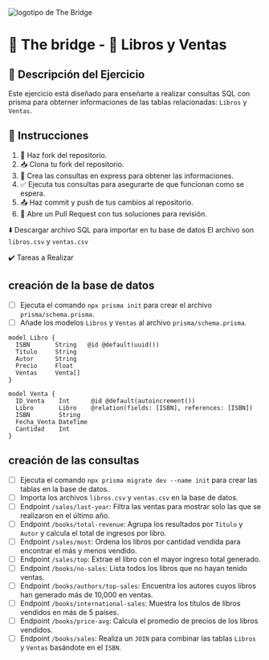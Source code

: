 ![logotipo de The Bridge](https://user-images.githubusercontent.com/27650532/77754601-e8365180-702b-11ea-8bed-5bc14a43f869.png "logotipo de The Bridge")

# 🚀 The bridge - 📘 Libros y Ventas

## 📝 Descripción del Ejercicio
Este ejercicio está diseñado para enseñarte a realizar consultas SQL con prisma para obterner informaciones de las tablas relacionadas: `Libros` y `Ventas`.

## 📖 Instrucciones

1. 🍴 Haz fork del repositorio.
2. 📥 Clona tu fork del repositorio.
3. 🎯 Crea las consultas en express para obtener las informaciones.
4. ✅ Ejecuta tus consultas para asegurarte de que funcionan como se espera.
5. 📤 Haz commit y push de tus cambios al repositorio.
6. 📧 Abre un Pull Request con tus soluciones para revisión.

⬇️ Descargar archivo SQL para importar en tu base de datos
El archivo son `libros.csv` y `ventas.csv`

✔️ Tareas a Realizar
## creación de la base de datos
- [ ] Ejecuta el comando `npx prisma init` para crear el archivo `prisma/schema.prisma`.
- [ ] Añade los modelos `Libros` y `Ventas` al archivo `prisma/schema.prisma`.
```prisma
model Libro {
  ISBN       String   @id @default(uuid())
  Titulo     String
  Autor      String
  Precio     Float
  Ventas     Venta[]
}

model Venta {
  ID_Venta    Int      @id @default(autoincrement())
  Libro       Libro    @relation(fields: [ISBN], references: [ISBN])
  ISBN        String
  Fecha_Venta DateTime
  Cantidad    Int
}
```

## creación de las consultas
- [ ] Ejecuta el comando `npx prisma migrate dev --name init` para crear las tablas en la base de datos.
- [ ] Importa los archivos `libros.csv` y `ventas.csv` en la base de datos.
- [ ] Endpoint `/sales/last-year`: Filtra las ventas para mostrar solo las que se realizaron en el último año.
- [ ] Endpoint `/books/total-revenue`: Agrupa los resultados por `Titulo` y `Autor` y calcula el total de ingresos por libro.
- [ ] Endpoint `/sales/most`: Ordena los libros por cantidad vendida para encontrar el más y menos vendido.
- [ ] Endpoint `/sales/top`: Extrae el libro con el mayor ingreso total generado.
- [ ] Endpoint `/books/no-sales`: Lista todos los libros que no hayan tenido ventas.
- [ ] Endpoint `/books/authors/top-sales`: Encuentra los autores cuyos libros han generado más de 10,000 en ventas.
- [ ] Endpoint `/books/international-sales`: Muestra los títulos de libros vendidos en más de 5 países.
- [ ] Endpoint `/books/price-avg`: Calcula el promedio de precios de los libros vendidos.
- [ ] Endpoint `/books/sales`: Realiza un `JOIN` para combinar las tablas `Libros` y `Ventas` basándote en el `ISBN`.
